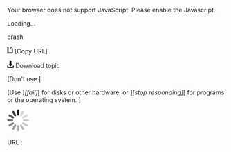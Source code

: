 Your browser does not support JavaScript. Please enable the Javascript.

Loading...

crash

![Copy URL](crash_files/Copy.png) [Copy URL]

![Download](crash_files/Download.png)
Download topic

[Don't use.]

[Use ]*[fail]*[ for disks or other hardware, or ]*[stop responding]*[ for programs or the operating system. ]

![In progress](crash_files/activity-large.gif)

URL :


